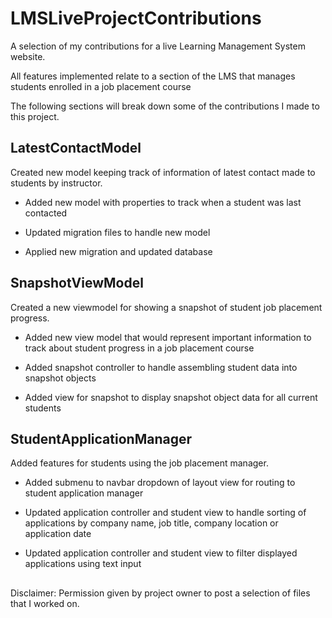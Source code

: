 # LMSLiveProjectContributions
A selection of my contributions for a live Learning Management System website.

All features implemented relate to a section of the LMS that manages students enrolled in a job placement course

The following sections will break down some of the contributions I made to this project.

## LatestContactModel

Created new model keeping track of information of latest contact made to students by instructor.

* Added new model with properties to track when a student was last contacted

* Updated migration files to handle new model

* Applied new migration and updated database

## SnapshotViewModel

Created a new viewmodel for showing a snapshot of student job placement progress.

* Added new view model that would represent important information to track about student progress in a job placement course

* Added snapshot controller to handle assembling student data into snapshot objects

* Added view for snapshot to display snapshot object data for all current students

## StudentApplicationManager

Added features for students using the job placement manager.

* Added submenu to navbar dropdown of layout view for routing to student application manager

* Updated application controller and student view to handle sorting of applications by company name, job title, company location or application date

* Updated application controller and student view to filter displayed applications using text input

##
Disclaimer: Permission given by project owner to post a selection of files that I worked on.
